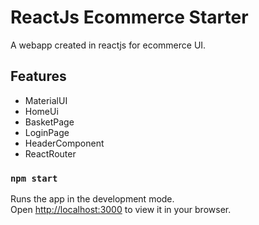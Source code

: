 # ReactJs Ecommerce Starter

A webapp created in reactjs for ecommerce UI.

## Features
- MaterialUI
- HomeUi
- BasketPage
- LoginPage
- HeaderComponent
- ReactRouter


### `npm start`

Runs the app in the development mode.\
Open [http://localhost:3000](http://localhost:3000) to view it in your browser.

